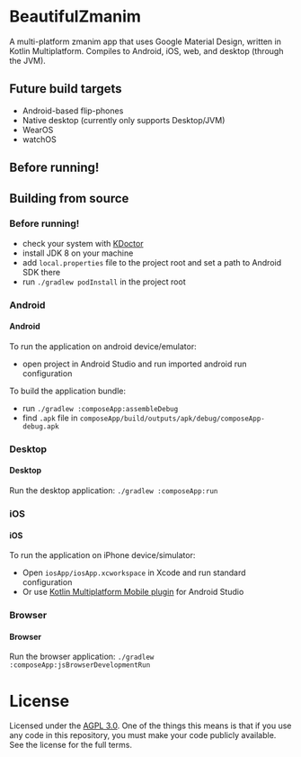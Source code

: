 # BeautifulZmanim
A multi-platform zmanim app that uses Google Material Design, written in Kotlin Multiplatform. Compiles to Android, iOS, web, and desktop (through the JVM).

## Future build targets 
 - Android-based flip-phones
 - Native desktop (currently only supports Desktop/JVM)
 - WearOS
 - watchOS

## Before running!
## Building from source

### Before running!
 - check your system with [KDoctor](https://github.com/Kotlin/kdoctor)
 - install JDK 8 on your machine
 - add `local.properties` file to the project root and set a path to Android SDK there
 - run `./gradlew podInstall` in the project root

### Android
#### Android
To run the application on android device/emulator:  
 - open project in Android Studio and run imported android run configuration

To build the application bundle:
 - run `./gradlew :composeApp:assembleDebug`
 - find `.apk` file in `composeApp/build/outputs/apk/debug/composeApp-debug.apk`

### Desktop
#### Desktop
Run the desktop application: `./gradlew :composeApp:run`

### iOS
#### iOS
To run the application on iPhone device/simulator:
 - Open `iosApp/iosApp.xcworkspace` in Xcode and run standard configuration
 - Or use [Kotlin Multiplatform Mobile plugin](https://plugins.jetbrains.com/plugin/14936-kotlin-multiplatform-mobile) for Android Studio

### Browser
#### Browser
Run the browser application: `./gradlew :composeApp:jsBrowserDevelopmentRun`

# License
Licensed under the [AGPL 3.0](https://www.gnu.org/licenses/agpl-3.0.en.html). One of the things this means is that if you use any code in this repository, you must make your code publicly available. See the license for the full terms.

